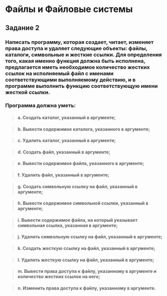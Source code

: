 # Файлы и Файловые системы

## Задание 2

### Написать программу, которая создает, читает, изменяет права доступа и удаляет следующие объекты: файлы, каталоги, символьные и жесткие ссылки. Для определения того, какая именно функция должна быть исполнена, предлагается иметь необходимое количество жестких ссылок на исполняемый файл с именами соответствующими выполняемому действию, и в программе выполнить функцию соответствующую имени жесткой ссылки. 

### Программа должна уметь:

>#### a. Создать каталог, указанный в аргументе;

>#### b. Вывести содержимое каталога, указанного в аргументе;

>#### c. Удалить каталог, указанный в аргументе;

>#### d. Создать файл, указанный в аргументе;

>#### e. Вывести содержимое файла, указанного в аргументе;

>#### f. Удалить файл, указанный в аргументе;

>#### g. Создать символьную ссылку на файл, указанный в аргументе;

>#### h. Вывести содержимое символьной ссылки, указанный в аргументе;

>#### i. Вывести содержимое файла, на который указывает символьная ссылка, указанная в аргументе;

>#### j. Удалить символьную ссылку на файл, указанный в аргументе;

>#### k. Создать жесткую ссылку на файл, указанный в аргументе;

>#### l. Удалить жесткую ссылку на файл, указанный в аргументе;

>#### m. Вывести права доступа к файлу, указанному в аргументе и количество жестких ссылок на него;

>#### n. Изменить права доступа к файлу, указанному в аргументе.